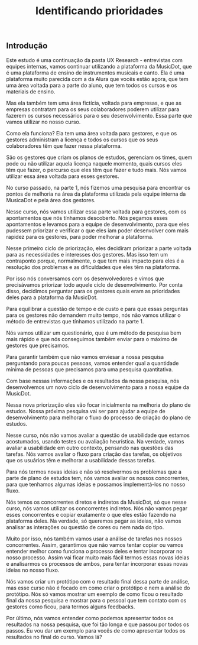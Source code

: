 <div align="center">

# Identificando prioridades

</div>

<br>

## Introdução

Este estudo é uma continuação da pasta UX Research - entrevistas com equipes internas, vamos continuar utilizando a plataforma da MusicDot, que é uma plataforma de ensino de instrumentos musicais e canto. Ela é uma plataforma muito parecida com a da Alura que vocês estão agora, que tem uma área voltada para a parte do aluno, que tem todos os cursos e os materiais de ensino.

Mas ela também tem uma área fictícia, voltada para empresas, e que as empresas contratam para os seus colaboradores poderem utilizar para fazerem os cursos necessários para o seu desenvolvimento. Essa parte que vamos utilizar no nosso curso.

Como ela funciona? Ela tem uma área voltada para gestores, e que os gestores administram a licença e todos os cursos que os seus colaboradores têm que fazer nessa plataforma.

São os gestores que criam os planos de estudos, gerenciam os times, quem pode ou não utilizar aquela licença naquele momento, quais cursos eles têm que fazer, o percurso que eles têm que fazer e tudo mais. Nós vamos utilizar essa área voltada para esses gestores.

No curso passado, na parte 1, nós fizemos uma pesquisa para encontrar os pontos de melhoria na área da plataforma utilizada pela equipe interna da MusicaDot e pela área dos gestores.

Nesse curso, nós vamos utilizar essa parte voltada para gestores, com os apontamentos que nós tínhamos descoberto. Nós pegamos esses apontamentos e levamos para a equipe de desenvolvimento, para que eles pudessem priorizar e verificar o que eles iam poder desenvolver com mais rapidez para os gestores, para poder melhorar a plataforma.

Nesse primeiro ciclo de priorização, eles decidiram priorizar a parte voltada para as necessidades e interesses dos gestores. Mas isso tem um contraponto porque, normalmente, o que tem mais impacto para eles é a resolução dos problemas e as dificuldades que eles têm na plataforma.

Por isso nós conversamos com os desenvolvedores e vimos que precisávamos priorizar todo aquele ciclo de desenvolvimento. Por conta disso, decidimos perguntar para os gestores quais eram as prioridades deles para a plataforma da MusicDot.

Para equilibrar a questão de tempo e de custo e para que essas perguntas para os gestores não demandem muito tempo, nós não vamos utilizar o método de entrevistas que tínhamos utilizado na parte 1.

Nós vamos utilizar um questionário, que é um método de pesquisa bem mais rápido e que nós conseguimos também enviar para o máximo de gestores que precisamos.

Para garantir também que não vamos enviesar a nossa pesquisa perguntando para poucas pessoas, vamos entender qual a quantidade mínima de pessoas que precisamos para uma pesquisa quantitativa.

Com base nessas informações e os resultados da nossa pesquisa, nós desenvolvemos um novo ciclo de desenvolvimento para a nossa equipe da MusicDot.

Nessa nova priorização eles vão focar inicialmente na melhoria do plano de estudos. Nossa próxima pesquisa vai ser para ajudar a equipe de desenvolvimento para melhorar o fluxo do processo de criação do plano de estudos.

Nesse curso, nós não vamos avaliar a questão de usabilidade que estamos acostumados, usando testes ou avaliação heurística. Na verdade, vamos avaliar a usabilidade em outro contexto, pensando nas questões das tarefas. Nós vamos avaliar o fluxo para criação das tarefas, os objetivos que os usuários têm e melhorar a usabilidade dessas tarefas.

Para nós termos novas ideias e não só resolvermos os problemas que a parte de plano de estudos tem, nós vamos avaliar os nossos concorrentes, para que tenhamos algumas ideias e possamos implementá-los no nosso fluxo.

Nós temos os concorrentes diretos e indiretos da MusicDot, só que nesse curso, nós vamos utilizar os concorrentes indiretos. Nós não vamos pegar esses concorrentes e copiar exatamente o que eles estão fazendo na plataforma deles. Na verdade, só queremos pegar as ideias, não vamos analisar as interações ou questão de cores ou nem nada do tipo.

Muito por isso, nós também vamos usar a análise de tarefas nos nossos concorrentes. Assim, garantimos que não vamos tentar copiar ou vamos entender melhor como funciona o processo deles e tentar incorporar no nosso processo. Assim vai ficar muito mais fácil termos essas novas ideias e analisarmos os processos de ambos, para tentar incorporar essas novas ideias no nosso fluxo.

Nós vamos criar um protótipo com o resultado final dessa parte de análise, mas esse curso não é focado em como criar o protótipo e nem a análise do protótipo. Nós só vamos mostrar um exemplo de como ficou o resultado final da nossa pesquisa e mostrar para o pessoal que tem contato com os gestores como ficou, para termos alguns feedbacks.

Por último, nós vamos entender como podemos apresentar todos os resultados na nossa pesquisa, que foi tão longa e que passou por todos os passos. Eu vou dar um exemplo para vocês de como apresentar todos os resultados no final do curso. Vamos lá?